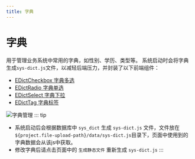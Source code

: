```yaml
---
title: 字典
---
```


# 字典
用于管理业务系统中常用的字典，如性别、学历、类型等。
系统启动时会将字典生成`sys-dict.js`文件，以减轻后端压力，并封装了以下前端组件：
- [EDictCheckbox 字典多选](/front-end/components/data-entry/dict-checkbox.html 'EDictCheckbox 字典多选')
- [EDictRadio 字典单选](front-end/components/data-entry/dict-radio.html 'EDictRadio 字典单选')
- [EDictSelect 字典下拉](/front-end/components/data-entry/dict-select.html 'EDictSelect 字典下拉')
- [EDictTag 字典标签](/front-end/components/data-display/dict-tag.html 'EDictTag 字典标签')

![字典管理](/assets/images/sys/sys-dict.png)
::: tip

- 系统启动后会根据数据库中 `sys_dict` 生成 `sys-dict.js` 文件，文件放在`${project.file-upload-path}/data/sys-dict.js`目录下，页面中使用到的字典数据会从该js中获取。
- 修改字典后请点击页面中的 `生成静态文件` 重新生成 `sys-dict.js`
  :::
